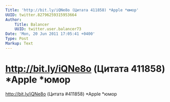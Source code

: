 ```yaml
---
Title: 'http://bit.ly/iQNe8o (Цитата 411858) *Apple *юмор'
UUID: twitter.82796259315953664
Author:
    Title: Balancer
    UUID: twitter.user.balancer73
Date: 'Mon, 20 Jun 2011 17:05:41 +0400'
Type: Post
Markup: Text
---
```


# http://bit.ly/iQNe8o (Цитата 411858) *Apple *юмор

http://bit.ly/iQNe8o (Цитата #411858) *Apple *юмор